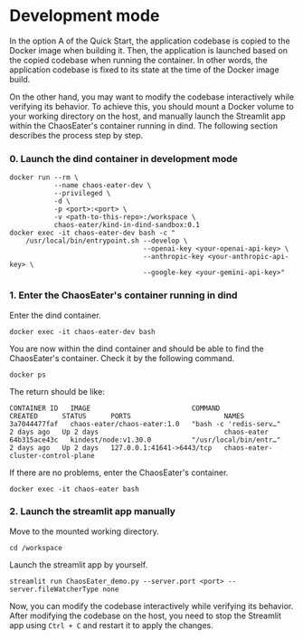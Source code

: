 # Development mode
<p>
In the option A of the Quick Start, the application codebase is copied to the Docker image when building it. Then, the application is launched based on the copied codebase when running the container.
In other words, the application codebase is fixed to its state at the time of the Docker image build.

On the other hand, you may want to modify the codebase interactively while verifying its behavior.
To achieve this, you should mount a Docker volume to your working directory on the host, and manually launch the Streamlit app within the ChaosEater's container running in dind. 
The following section describes the process step by step.
</p>

### 0. Launch the dind container in development mode
```
docker run --rm \
           --name chaos-eater-dev \
           --privileged \
           -d \
           -p <port>:<port> \
           -v <path-to-this-repo>:/workspace \
           chaos-eater/kind-in-dind-sandbox:0.1
docker exec -it chaos-eater-dev bash -c "
    /usr/local/bin/entrypoint.sh --develop \
                                 --openai-key <your-openai-api-key> \
                                 --anthropic-key <your-anthropic-api-key> \
                                 --google-key <your-gemini-api-key>"
```

### 1. Enter the ChaosEater's container running in dind
Enter the dind container.
```
docker exec -it chaos-eater-dev bash
```
You are now within the dind container and should be able to find the ChaosEater's container.
Check it by the following command.
```
docker ps
```
The return should be like:
```
CONTAINER ID   IMAGE                         COMMAND                  CREATED      STATUS      PORTS                       NAMES
3a7044477faf   chaos-eater/chaos-eater:1.0   "bash -c 'redis-serv…"   2 days ago   Up 2 days                               chaos-eater
64b315ace43c   kindest/node:v1.30.0          "/usr/local/bin/entr…"   2 days ago   Up 2 days   127.0.0.1:41641->6443/tcp   chaos-eater-cluster-control-plane
```
If there are no problems, enter the ChaosEater's container.
```
docker exec -it chaos-eater bash
``` 

### 2. Launch the streamlit app manually
Move to the mounted working directory.
```
cd /workspace
```
Launch the streamlit app by yourself.
```
streamlit run ChaosEater_demo.py --server.port <port> --server.fileWatcherType none
```
Now, you can modify the codebase interactively while verifying its behavior.
After modifying the codebase on the host, you need to stop the Streamlit app using ```Ctrl + C``` and restart it to apply the changes.